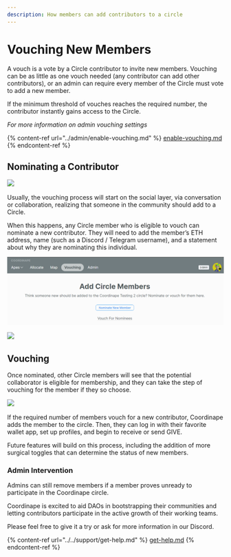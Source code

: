 ```yaml
---
description: How members can add contributors to a circle
---
```


# Vouching New Members

A vouch is a vote by a Circle contributor to invite new members. Vouching can be as little as one vouch needed (any contributor can add other contributors), or an admin can require every member of the Circle must vote to add a new member.

If the minimum threshold of vouches reaches the required number, the contributor instantly gains access to the Circle.

_For more information on admin vouching settings_

{% content-ref url="../admin/enable-vouching.md" %}
[enable-vouching.md](../admin/enable-vouching.md)
{% endcontent-ref %}

## Nominating a Contributor

![](../../.gitbook/assets/vouching-process.jpg)

Usually, the vouching process will start on the social layer, via conversation or collaboration, realizing that someone in the community should add to a Circle.

When this happens, any Circle member who is eligible to vouch can nominate a new contributor. They will need to add the member’s ETH address, name (such as a Discord / Telegram username), and a statement about why they are nominating this individual.

![](<../../.gitbook/assets/image (11).png>)

![](../../.gitbook/assets/vouching-nominate2.jpg)

## Vouching

Once nominated, other Circle members will see that the potential collaborator is eligible for membership, and they can take the step of vouching for the member if they so choose.

![](../../.gitbook/assets/vouching-vouch2.jpg)

If the required number of members vouch for a new contributor, Coordinape adds the member to the circle. Then, they can log in with their favorite wallet app, set up profiles, and begin to receive or send GIVE.

Future features will build on this process, including the addition of more surgical toggles that can determine the status of new members.

### Admin Intervention

Admins can still remove members if a member proves unready to participate in the Coordinape circle.

Coordinape is excited to aid DAOs in bootstrapping their communities and letting contributors participate in the active growth of their working teams.

Please feel free to give it a try or ask for more information in our Discord.

{% content-ref url="../../support/get-help.md" %}
[get-help.md](../../support/get-help.md)
{% endcontent-ref %}
